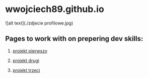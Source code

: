 # wwojciech89.github.io


![alt text](./zdjecie profilowe.jpg)



## Pages to work with on prepering dev skills:

1. [projekt pierwszy](https://dribbble.com/shots/14672657-Banners-for-marketplace)


2. [projekt drugi](https://dribbble.com/shots/14672657-Banners-for-marketplace)


3. [projekt trzeci](https://dribbble.com/shots/14672657-Banners-for-marketplace)
